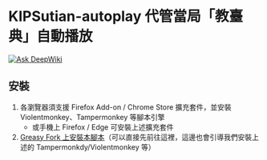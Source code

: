 # KIPSutian-autoplay 代管當局「教臺典」自動播放

[![Ask DeepWiki](https://deepwiki.com/badge.svg)](https://deepwiki.com/Aiuanyu/KIPSutian-autoplay)

## 安裝
1. 各瀏覽器須支援 Firefox Add-on / Chrome Store 擴充套件，並安裝 Violentmonkey、Tampermonkey 等腳本引擎
    * 或手機上 Firefox / Edge 可安裝上述擴充套件
2. [Greasy Fork 上安裝本腳本](https://greasyfork.org/zh-TW/scripts/531767-kipsutian-autoplay)（可以直接先前往這裡，這邊也會引導我們安裝上述的 Tampermonkdy/Violentmonkey 等）
